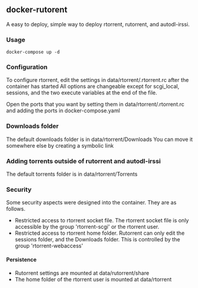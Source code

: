 ## docker-rutorent
A easy to deploy, simple way to deploy rtorrent, rutorrent, and autodl-irssi.

### Usage
```
docker-compose up -d
```

### Configuration
To configure rtorrent, edit the settings in data/rtorrent/.rtorrent.rc after the container has started
All options are changeable except for scgi_local, sessions, and the two execute variables at the end of the file.

Open the ports that you want by setting them in data/rtorrent/.rtorrent.rc and adding the ports in docker-compose.yaml

### Downloads folder
The default downloads folder is in  data/rtorrent/Downloads
You can move it somewhere else by creating a symbolic link

### Adding torrents outside of rutorrent and autodl-irssi
The default torrents folder is in data/rtorrent/Torrents

### Security
Some security aspects were designed into the container. They are as follows.
  - Restricted access to rtorrent socket file. The rtorrent socket file is only accessible by the group 'rtorrent-scgi' or the rtorrent user.
  - Restricted access to rtorrent home folder. Rutorrent can only edit the sessions folder, and the Downloads folder. This is controlled by the group 'rtorrent-webaccess'

#### Persistence
  - Rutorrent settings are mounted at data/rutorrent/share
  - The home folder of the rtorrent user is mounted at data/rtorrent
